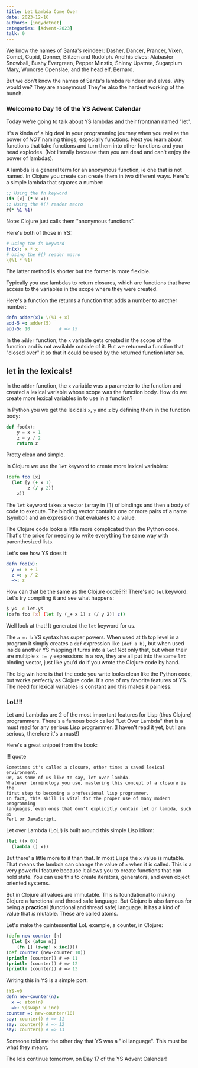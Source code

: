 ```yaml
---
title: Let Lambda Come Over
date: 2023-12-16
authors: [ingydotnet]
categories: [Advent-2023]
talk: 0
---
```


We know the names of Santa's reindeer: Dasher, Dancer, Prancer, Vixen, Comet,
Cupid, Donner, Blitzen and Rudolph.
And his elves: Alabaster Snowball, Bushy Evergreen, Pepper Minstix, Shinny
Upatree, Sugarplum Mary, Wunorse Openslae, and the head elf, Bernard.

But we don't know the names of Santa's lambda reindeer and elves.
Why would we?
They are anonymous!
They're also the hardest working of the bunch.

<!-- more -->


### Welcome to Day 16 of the YS Advent Calendar

Today we're going to talk about YS lambdas and their frontman named "let".

It's a kinda of a big deal in your programming journey when you realize the
power of *NOT* naming things, especially functions.
Next you learn about functions that take functions and turn them into other
functions and your head explodes.
(Not literally because then you are dead and can't enjoy the power of lambdas).

A lambda is a general term for an anonymous function, ie one that is not named.
In Clojure you create can create them in two different ways.
Here's a simple lambda that squares a number:

```clojure
;; Using the fn keyword
(fn [x] (* x x))
;; Using the #() reader macro
#(* %1 %1)
```

Note: Clojure just calls them "anonymous functions".

Here's both of those in YS:

```yaml
# Using the fn keyword
fn(x): x * x
# Using the #() reader macro
\(%1 * %1)
```

The latter method is shorter but the former is more flexible.

Typically you use lambdas to return closures, which are functions that have
access to the variables in the scope where they were created.

Here's a function the returns a function that adds a number to another number:

```yaml
defn adder(x): \(%1 + x)
add-5 =: adder(5)
add-5: 10           # => 15
```

In the `adder` function, the `x` variable gets created in the scope of the
function and is not available outside of it.
But we returned a function that "closed over" it so that it could be used by
the returned function later on.


## let in the lexicals!

In the `adder` function, the `x` variable was a parameter to the function and
created a lexical variable whose scope was the function body.
How do we create more lexical variables in to use in a function?

In Python you we get the lexicals `x`, `y` and `z` by defining them in the
function body:

```python
def foo(x):
    y = x + 1
    z = y / 2
    return z
```

Pretty clean and simple.

In Clojure we use the `let` keyword to create more lexical variables:

```clojure
(defn foo [x]
  (let [y (+ x 1)
        z (/ y 2)]
    z))
```

The `let` keyword takes a vector (array in `[]`) of bindings and then a body
of code to execute.
The binding vector contains one or more pairs of a name (symbol) and an
expression that evaluates to a value.

The Clojure code looks a little more complicated than the Python code.
That's the price for needing to write everything the same way with
parenthesized lists.

Let's see how YS does it:

```yaml
defn foo(x):
  y =: x + 1
  z =: y / 2
  =>: z
```

How can that be the same as the Clojure code?!?!
There's no `let` keyword.
Let's try compiling it and see what happens:

```bash
$ ys -c let.ys
(defn foo [x] (let [y (_+ x 1) z (/ y 2)] z))
```

Well look at that!
It generated the `let` keyword for us.

The `a =: b` YS syntax has super powers.
When used at th top level in a program it simply creates a `def` expression like
`(def a b)`, but when used inside another YS mapping it turns into a `let`!
Not only that, but when their are multiple `x := y` expressions in a row, they
are all put into the same `let` binding vector, just like you'd do if you wrote
the Clojure code by hand.

The big win here is that the code you write looks clean like the Python code,
but works perfectly as Clojure code.
It's one of my favorite features of YS.
The need for lexical variables is constant and this makes it painless.


### LoL!!!

Let and Lambdas are 2 of the most important features for Lisp (thus Clojure)
programmers.
There's a famous book called "Let Over Lambda" that is a must read for any
serious Lisp programmer.
(I haven't read it yet, but I am serious, therefore it's a must!)

Here's a great snippet from the book:

!!! quote

    Sometimes it's called a closure, other times a saved lexical environment.
    Or, as some of us like to say, let over lambda.
    Whatever terminology you use, mastering this concept of a closure is the
    first step to becoming a professional lisp programmer.
    In fact, this skill is vital for the proper use of many modern programming
    languages, even ones that don't explicitly contain let or lambda, such as
    Perl or JavaScript.

Let over Lambda (LoL!) is built around this simple Lisp idiom:

```lisp
(let ((x 0))
  (lambda () x))
```

But there' a little more to it than that.
In most Lisps the `x` value is mutable.
That means the lambda can change the value of `x` when it is called.
This is a very powerful feature because it allows you to create functions that
can hold state.
You can use this to create iterators, generators, and even object oriented
systems.

But in Clojure all values are immutable.
This is foundational to making Clojure a functional and thread safe language.
But Clojure is also famous for being a **practical** (functional and thread
safe) language.
It has a kind of value that _is_ mutable.
These are called atoms.

Let's make the quintessential LoL example, a counter, in Clojure:

```clojure
(defn new-counter [n]
  (let [x (atom n)]
    (fn [] (swap! x inc))))
(def counter (new-counter 10))
(println (counter)) # => 11
(println (counter)) # => 12
(println (counter)) # => 13
```

Writing this in YS is a simple port:

```yaml
!YS-v0
defn new-counter(n):
  x =: atom(n)
  =>: \(swap! x inc)
counter =: new-counter(10)
say: counter() # => 11
say: counter() # => 12
say: counter() # => 13
```

Someone told me the other day that YS was a "lol language".
This must be what they meant.

The lols continue tomorrow, on Day 17 of the YS Advent Calendar!
